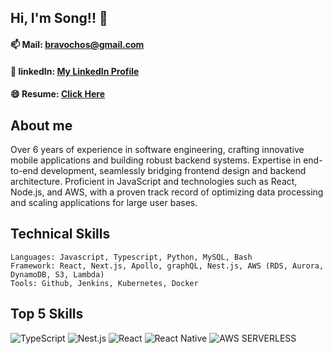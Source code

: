 ## Hi, I'm Song!! 👋

#### 📫 Mail: bravochos@gmail.com

#### 💼 linkedIn: [My LinkedIn Profile](https://www.linkedin.com/in/seonghyun-cho-84251654/)

#### 😄 Resume: [Click Here](https://bravochos.github.io/)

<!-- #### 💬 Medium: [Click Here](https://bravochos.medium.com/) -->

## About me

Over 6 years of experience in software engineering, crafting innovative mobile applications and building robust backend systems. Expertise in end-to-end development, seamlessly bridging frontend design and backend architecture. Proficient in JavaScript and technologies such as React, Node.js, and AWS, with a proven track record of optimizing data processing and scaling applications for large user bases.

## Technical Skills
```
Languages: Javascript, Typescript, Python, MySQL, Bash
Framework: React, Next.js, Apollo, graphQL, Nest.js, AWS (RDS, Aurora, DynamoDB, S3, Lambda) 
Tools: Github, Jenkins, Kubernetes, Docker
```

## Top 5 Skills

<div>

  <img alt="TypeScript" src ="https://img.shields.io/badge/TypeScript-3178C6.svg?&style=for-the-badge&logo=TypeScript&logoColor=white"/>
  <img alt="Nest.js" src ="https://img.shields.io/badge/nest-%23E0234E.svg?style=for-the-badge&logo=nestjs&logoColor=white"/>
  <img alt="React" src ="https://img.shields.io/badge/React-61DAFB.svg?&style=for-the-badge&logo=React&logoColor=white"/>
  <img alt="React Native" src="https://img.shields.io/badge/React_Native-20232A?style=for-the-badge&logo=react&logoColor=61DAFB" />
  <img alt="AWS SERVERLESS" src="https://img.shields.io/badge/AWS SERVICES-%23FF9900.svg?style=for-the-badge&logo=amazon-aws&logoColor=white" />

</div>
